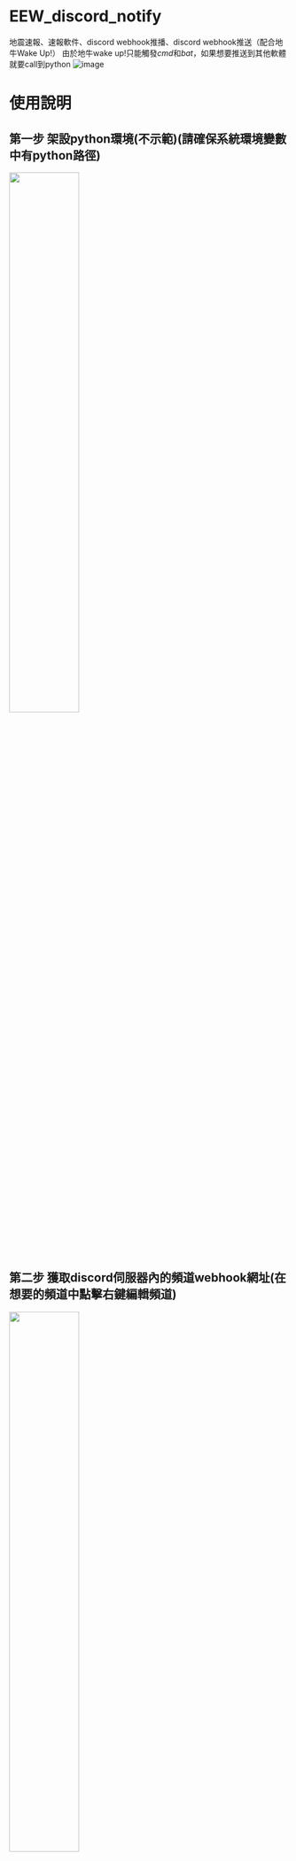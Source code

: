 # EEW_discord_notify
地震速報、速報軟件、discord webhook推播、discord webhook推送（配合地牛Wake Up!）
由於地牛wake up!只能觸發*cmd*和*bat*，如果想要推送到其他軟體就要call到python
![image](https://user-images.githubusercontent.com/24865458/227400276-f5e9f40e-3ebf-4a7e-bc0a-77aba39ba5c3.png)

# 使用說明


## 第一步 架設python環境(不示範)(請確保系統環境變數中有python路徑)
<img src="https://user-images.githubusercontent.com/24865458/227401089-b6827cb8-1e5a-4169-aad4-2581d75f36d8.png" width="50%">

## 第二步 獲取discord伺服器內的頻道webhook網址(在想要的頻道中點擊右鍵編輯頻道)
<img src="https://user-images.githubusercontent.com/24865458/208754730-8b555ce3-bc43-447b-9c04-3a4f9f26b0e7.png" width="50%">

## 第三步 下載zip 解壓縮在想要的路徑

<img src="https://user-images.githubusercontent.com/24865458/227401524-95423ca6-b000-4f2b-8c48-a92c07466edb.png" width="50%">
(提示:路徑不可以有中文)

## 第四步 在地牛wake up!中選擇剛剛解壓縮的earthquick.bat的路徑
<img src="https://user-images.githubusercontent.com/24865458/208751019-a2ca4838-1839-4e55-9cf6-a49853e98d78.png" width="50%">
(提示:路徑不可以有中文)

## 第五步 設定earthquick.bat中notify.py檔案的位置
<img src="https://user-images.githubusercontent.com/24865458/208752205-64f9032a-04c8-4af9-bfb2-abef3875c4b1.png" width="50%">
(提示:路徑不可以有中文)

## 第六步 設定discord_notify.py中webhook的網址

```https://discord.com/api/webhooks/1000000000000000000/XXXXXXXXXXXXXXXXXXXXXXXXXXXXXXXXXXXXXXXXXXXXXXXXXXXXXXXXXXXXXXXXXXX```

<img src="https://user-images.githubusercontent.com/24865458/208753148-5973652d-1088-44f3-8878-334774366a3e.png" width="50%">


## 第七步 在地牛wake up!中點擊測試
<img src="https://user-images.githubusercontent.com/24865458/227400584-86fa5f4c-5f41-40d8-b1d0-a2ac437390a6.png" width="50%">

## 第八步 看看訊息有沒有跳出來
![image](https://user-images.githubusercontent.com/24865458/227400802-92ab6e7c-0834-46e6-b8be-6e906572b1ad.png)
